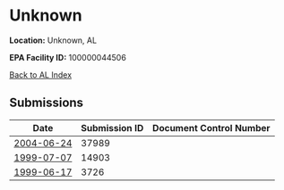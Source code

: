 # Unknown

**Location:** Unknown, AL

**EPA Facility ID:** 100000044506

[Back to AL Index](../../index.md)

## Submissions

| Date | Submission ID | Document Control Number |
|------|--------------|-------------------------|
| [2004-06-24](submissions/37989.md) | 37989 |  |
| [1999-07-07](submissions/14903.md) | 14903 |  |
| [1999-06-17](submissions/3726.md) | 3726 |  |
